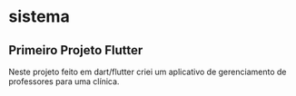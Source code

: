# sistema

## Primeiro Projeto Flutter

Neste projeto feito em dart/flutter criei um aplicativo de gerenciamento de professores para uma clínica. 
